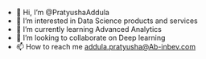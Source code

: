 - 👋 Hi, I’m @PratyushaAddula
- 👀 I’m interested in Data Science products and services
- 🌱 I’m currently learning Advanced Analytics
- 💞️ I’m looking to collaborate on Deep learning 
- 📫 How to reach me addula.pratyusha@Ab-inbev.com

<!---
PratyushaAddula/PratyushaAddula is a ✨ special ✨ repository because its `README.md` (this file) appears on your GitHub profile.
You can click the Preview link to take a look at your changes.
--->
